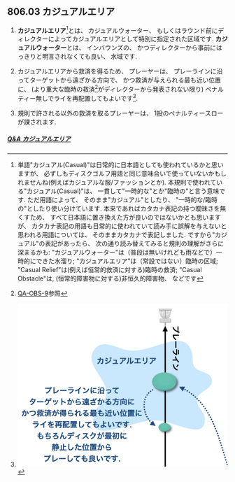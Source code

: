 ## 806.03 カジュアルエリア

1. **カジュアルエリア**[^80603.1]とは、
カジュアルウォーター、
もしくはラウンド前にディレクターによってカジュアルエリアとして特別に指定された区域です.
**カジュアルウォーター**とは、
インバウンズの、
かつディレクターから事前にはっきりと明言されなくても良い、
水域です.

1. カジュアルエリアから救済を得るため、
プレーヤーは、
プレーラインに沿ってターゲットから遠ざかる方向で、
かつ救済が与えられる最も近い位置に、
(より重大な臨時の救済[^80603.2]がディレクターから発表されない限り)
ペナルティー無しでライを再配置してもよいです[^80603.3].

1. 規則で許される以外の救済を取るプレーヤーは、
1投のペナルティースローが課されます.

##### [Q&A カジュアルエリア](qa-cas)


[^80603.1]: 単語"カジュアル(Casual)"は日常的に日本語としても使われているかと思いますが、
必ずしもディスクゴルフ用語と同じ意味合いで使っていないかもしれませんね(例えばカジュアルな服/ファッションとか).
本規則で使われている"カジュアル(Casual)"は、
一貫して"一時的な"とか"臨時の"と言う意味です.
ただ用語によって、
そのまま"カジュアル"としたり、
"一時的な/臨時の"としたり使い分けています.
本来であればカタカナ表記の持つ曖昧さを無くすため、
すべて日本語に置き換えた方が良いのではないかとも思いますが、
カタカナ表記の用語も日常的に使われていて読み手に誤解を与えないと思われる用語については、
そのままカタカナで表記しました.
ですから"カジュアル"の表記があったら、
次の通り読み替えてみると規則の理解がさらに深まるかも:
"カジュアルウォーター"は（普段は無いけれども雨などで）一時的にできた水溜り;
"カジュアルエリア"は（常設ではない）臨時の区域;
"Casual Relief"は(例えば恒常的救済に対する)臨時の救済;
"Casual Obstacle"は, (恒常的障害物に対する)非恒久的障害物、
などです

[^80603.2]: [QA-OBS-9](qa-obs)参照

[^80603.3]: ![カジュアルエリアからの救済](assets/img/relief-from-casual-area.png)
